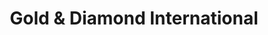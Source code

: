 ---
title: "Gold & Diamond International"
url: /memphis/gold-and-diamond-international/
shop: jewelry
---